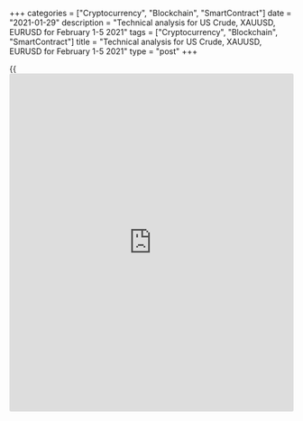 +++
categories = ["Cryptocurrency", "Blockchain", "SmartContract"]
date = "2021-01-29"
description = "Technical analysis for US Crude, XAUUSD, EURUSD for February 1-5 2021"
tags = ["Cryptocurrency", "Blockchain", "SmartContract"]
title = "Technical analysis for US Crude, XAUUSD, EURUSD for February 1-5 2021"
type = "post"
+++

{{<iframe id="large-banner" src="https://www.bounty.group/#slide=27.0" width="100%" height="600" scrolling="no" style="border: 0px solid rgb(216, 221, 230); border-radius: 3px;">}}

2021-01-29

2021-01-29

Medium-term forecast for oil, gold, and EURUSD 29.01.2021Alex Rodionov

I welcome my colleagues! I have made a price forecast for US Crude,
XAUUSD, and EURUSD using a combination of margin zones methodology and
technical analysis. Based on the market analysis, I suggest trading
signals for traders who trade in medium-term trends.

This week the euro traders worked out the mirror level [1.2165 - 1.2146]

The article covers the following subjects:

## Oil price forecast for next week: USCrude analysis

WTI oil is trading in the accumulation zone [53.90 - 51.40]. In other
words, it is trading flat. Nevertheless, according to the methodology,
the priority of the upward movement is still maintained. The trend key
support is located at the [49.39 - 48.94] level.

Next week wait for the price to exit the flat. If the price breaks out
the upper border of the flat zone at 53.90, it will be possible to
assume that the price will continue to rise with the target at Target
Zone 5 [59.82 - 59.31]. If the price breaks out the flat's lower border,
then enter a trade on the retest, the target will be at Target Zone
[49.39 - 48.94] .

### [USCrude][1] Trading tips for the upcoming week:

  1. If the price exits the accumulation zone [53.90 - 51.40] up - buy on retest. TakeProfit: Target Zone 5 [59.82 - 59.31]. StopLoss: according to the pattern rules.

  2. If the price exits the accumulation zone [53.90 - 51.40] down - sell on retest. TakeProfit: Target Zone [49.39 - 48.94]. StopLoss: according to the pattern rules.

* * *

## Gold price forecast for next week: XAUUSD analysis

The gold medium-term uptrend continues, despite the formation of the
accumulation zone [1859 - 1818]. The price has been trading in this zone
for three weeks. The longer this flat continues, the stronger the exit
from it can be expected.

If the price exits the accumulation zone up, the targets for purchases
will be the January's high and Target Zone 2 [2005 - 1994].

If the price exits the accumulation zone down, sell the metal with the
target at the lower Target Zone 2 [1759 - 1749].

### [XAUUSD][2] Trading tips for the upcoming week:

  1. If the price exits the accumulation zone [1859 - 1818] up - buy on retest. TakeProfit: Target Zone 2 [2005 - 1994]. StopLoss: according to the pattern rules.

  2. If the price exits the accumulation zone [1859 - 1818] down - sell on retest. TakeProfit: Target Zone 2 [1759 - 1749]. StopLoss: according to the pattern rules.

* * *

## Euro/dollar price forecast for next week: EURUSD analysis

This week the euro traders worked out the mirror level [1.2165 -
1.2146]. As a result, the price tested the support level [1.2062 -
1.2053]. Now it is trading again in the correction to the medium-term
downtrend.

The aim of the correction is to update the last week's high and test the
trend border [1.2229 - 1.2213].

After testing the trend border, it will be profitable to look for the
euro sales according to the pattern to update the January's low and
reach the lower Target Zone 2 [1.1981 - 1.1962].

### [EURUSD][3] Trading tips for the upcoming week:

Sell according to the pattern in Target Zone [1.2229 - 1.2213].
TakeProfit: Target Zone 2 [1.1981 - 1.1962]. StopLoss: according to the
pattern rules.

* * *

P.S. Did you like my article? Share it in social networks: it will be
the best “thank you" :)

Ask me questions and comment below. I’ll be glad to answer your
questions and give necessary explanations.

 **Useful links:**

  * I recommend trying to trade with a reliable broker [here][4]. The system allows you to trade by yourself or copy successful traders from all across the globe.
  * Use my promo-code BLOG for getting deposit bonus 50% on LiteForex platform. Just enter this code in the appropriate field while [depositing][5] your trading account.
  * Telegram chat for traders: <t.me/liteforexengchat>. We are sharing the signals and trading experience
  * Telegram channel with high-quality analytics, Forex reviews, training articles, and other useful things for traders <t.me/liteforex>

## Price chart of EURUSD in real time mode

The content of this article reflects the author’s opinion and does not
necessarily reflect the official position of LiteForex. The material
published on this page is provided for informational purposes only and
should not be considered as the provision of investment advice for the
purposes of Directive 2004/39/EC.

Rate this article:

{{value}}

( {{count}} {{title}} )

   1. my.liteforex.com/trading?type=oil
   2. my.liteforex.com/trading/chart?symbol=XAUUSD&returnUrl=true
   3. my.liteforex.com/trading/chart?symbol=EURUSD&returnUrl=true
   4. my.liteforex.com/?category=analysts-opinions&slug=medium-term-forecast-for-oil-gold-and-eurusd-29012021&openPopup=%2Fregistration%2Fpopup&utm_source=blog&utm_medium=article&utm_campaign=bonus
   5. my.liteforex.com/deposit/?category=analysts-opinions&slug=medium-term-forecast-for-oil-gold-and-eurusd-29012021&promo_code=BLOG&utm_source=blog&utm_medium=article&utm_campaign=bonus